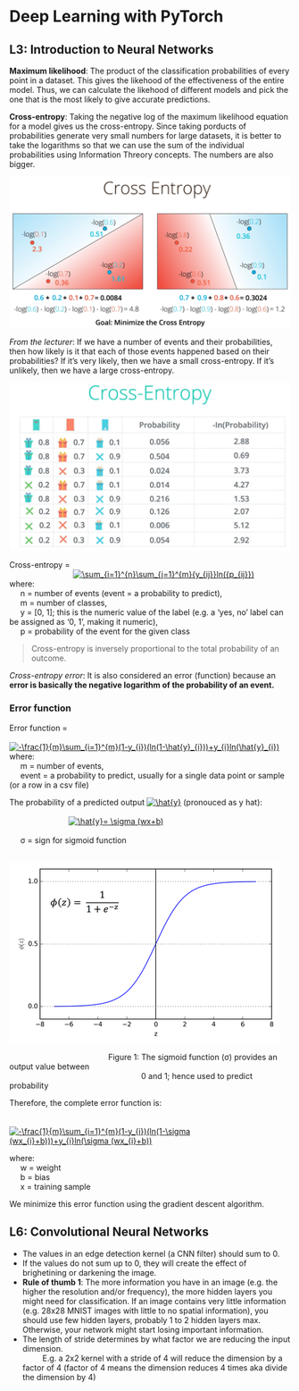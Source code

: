 # Deep Learning with PyTorch

## L3: Introduction to Neural Networks

**Maximum likelihood**: The product of the classification probabilities of every point in a dataset. This gives the likehood of the effectiveness of the entire model. Thus, we can calculate the likehood of different models and pick the one that is the most likely to give accurate predictions.

**Cross-entropy**: Taking the negative log of the maximum likelihood equation for a model gives us the cross-entropy. Since taking porducts of probabilities generate very small numbers for large datasets, it is better to take the logarithms so that we can use the sum of the individual probabilities using Information Threory concepts. The numbers are also bigger.

![Cross-entropy](https://github.com/dg1223/ai_bangladesh/blob/master/deep-learning-udacity/images/cross-entropy.png)

*From the lecturer*: If we have a number of events and their probabilities, then how likely is it that each of those events happened based on their probabilities? If it’s very likely, then we have a small cross-entropy. If it’s unlikely, then we have a large cross-entropy.

![Cross-entropy-2](https://github.com/dg1223/ai_bangladesh/blob/master/deep-learning-udacity/images/cross-entropy-2.png)

Cross-entropy =<br/>
&nbsp; &nbsp; &nbsp; &nbsp; &nbsp; &nbsp; &nbsp; &nbsp; &nbsp; &nbsp; &nbsp; &nbsp; &nbsp; &nbsp; &nbsp;<a href="https://www.codecogs.com/eqnedit.php?latex=\sum_{i=1}^{n}\sum_{j=1}^{m}{y_{ij}}ln({p_{ij}})" target="_blank"><img src="https://latex.codecogs.com/gif.latex?\sum_{i=1}^{n}\sum_{j=1}^{m}{y_{ij}}ln({p_{ij}})" title="\sum_{i=1}^{n}\sum_{j=1}^{m}{y_{ij}}ln({p_{ij}})" /></a><br/>
where:<br/>
&nbsp; &nbsp; &nbsp;n = number of events (event = a probability to predict),<br/>&nbsp; &nbsp; &nbsp;m = number of classes,<br/>&nbsp; &nbsp; &nbsp;y = [0, 1]; this is the numeric value of the label (e.g. a ‘yes, no’ label can be assigned as ‘0, 1’, making it numeric),<br/>&nbsp; &nbsp; &nbsp;p = probability of the event for the given class

> Cross-entropy is inversely proportional to the total probability of an outcome.

*Cross-entropy error*: It is also considered an error (function) because an **error is basically the negative logarithm of the probability of an event.**

### Error function

Error function =<br/>
&nbsp; &nbsp; &nbsp; &nbsp; &nbsp; &nbsp; &nbsp; &nbsp; &nbsp; &nbsp; &nbsp; &nbsp; &nbsp; &nbsp;<a href="https://www.codecogs.com/eqnedit.php?latex=-\frac{1}{m}\sum_{i=1}^{m}(1-y_{i})(ln(1-\hat{y}_{i}))&plus;y_{i}ln(\hat{y}_{i})" target="_blank"><img src="https://latex.codecogs.com/gif.latex?-\frac{1}{m}\sum_{i=1}^{m}(1-y_{i})(ln(1-\hat{y}_{i}))&plus;y_{i}ln(\hat{y}_{i})" title="-\frac{1}{m}\sum_{i=1}^{m}(1-y_{i})(ln(1-\hat{y}_{i}))+y_{i}ln(\hat{y}_{i})" /></a><br/>
where:<br/>
&nbsp; &nbsp; &nbsp;m = number of events,<br/>&nbsp; &nbsp; &nbsp;event = a probability to predict, usually for a single data point or sample (or a row in a csv file)

The probability of a predicted output <a href="https://www.codecogs.com/eqnedit.php?latex=\hat{y}" target="_blank"><img src="https://latex.codecogs.com/gif.latex?\hat{y}" title="\hat{y}" /></a> (pronouced as y hat):<br/><br/>
&nbsp; &nbsp; &nbsp; &nbsp; &nbsp; &nbsp; &nbsp; &nbsp; &nbsp; &nbsp; &nbsp; &nbsp; &nbsp; &nbsp;<a href="https://www.codecogs.com/eqnedit.php?latex=\hat{y}=&space;\sigma&space;(wx&plus;b)" target="_blank"><img src="https://latex.codecogs.com/gif.latex?\hat{y}=&space;\sigma&space;(wx&plus;b)" title="\hat{y}= \sigma (wx+b)" /></a><br/><br/>
&nbsp; &nbsp; &nbsp;σ = sign for sigmoid function

&nbsp; &nbsp; &nbsp; &nbsp; &nbsp; &nbsp; &nbsp; &nbsp; &nbsp; &nbsp; &nbsp; &nbsp; &nbsp; &nbsp; &nbsp; &nbsp; &nbsp; &nbsp; &nbsp; &nbsp; &nbsp; &nbsp;![sigmoid-function](https://github.com/dg1223/ai_bangladesh/blob/master/deep-learning-udacity/images/sigmoid-function.png)

&nbsp; &nbsp; &nbsp; &nbsp; &nbsp; &nbsp; &nbsp; &nbsp; &nbsp; &nbsp; &nbsp; &nbsp; &nbsp; &nbsp; &nbsp; &nbsp; &nbsp; &nbsp; &nbsp; &nbsp; &nbsp; &nbsp; &nbsp;Figure 1: The sigmoid function (σ) provides an output value between<br/>&nbsp; &nbsp;&nbsp; &nbsp; &nbsp; &nbsp; &nbsp; &nbsp; &nbsp; &nbsp; &nbsp; &nbsp; &nbsp; &nbsp; &nbsp; &nbsp; &nbsp; &nbsp; &nbsp; &nbsp; &nbsp; &nbsp; &nbsp; &nbsp; &nbsp; &nbsp; &nbsp; &nbsp; &nbsp; &nbsp; &nbsp;0 and 1; hence used to predict probability

Therefore, the complete error function is:<br/><br/>
&nbsp; &nbsp; &nbsp; &nbsp; &nbsp; &nbsp; &nbsp; &nbsp; &nbsp; &nbsp; &nbsp; &nbsp; &nbsp; &nbsp;<a href="https://www.codecogs.com/eqnedit.php?latex=-\frac{1}{m}\sum_{i=1}^{m}(1-y_{i})(ln(1-\sigma&space;(wx_{i}&plus;b)))&plus;y_{i}ln(\sigma&space;(wx_{i}&plus;b))" target="_blank"><img src="https://latex.codecogs.com/gif.latex?-\frac{1}{m}\sum_{i=1}^{m}(1-y_{i})(ln(1-\sigma&space;(wx_{i}&plus;b)))&plus;y_{i}ln(\sigma&space;(wx_{i}&plus;b))" title="-\frac{1}{m}\sum_{i=1}^{m}(1-y_{i})(ln(1-\sigma (wx_{i}+b)))+y_{i}ln(\sigma (wx_{i}+b))" /></a>

where:<br/>
&nbsp; &nbsp; &nbsp;w = weight<br/>
&nbsp; &nbsp; &nbsp;b = bias<br/>
&nbsp; &nbsp; &nbsp;x = training sample<br/>

We minimize this error function using the gradient descent algorithm.<br/>

## L6: Convolutional Neural Networks
* The values in an edge detection kernel (a CNN filter) should sum to 0.
* If the values do not sum up to 0, they will create the effect of brighetining or darkening the image.
* **Rule of thumb 1**: The more information you have in an image (e.g. the higher the resolution and/or frequency), the more hidden layers you might need for classification. If an image contains very little information (e.g. 28x28 MNIST images with little to no spatial information), you should use few hidden layers, probably 1 to 2 hidden layers max. Otherwise, your network might start losing important information.
* The length of stride determines by what factor we are reducing the input dimension.<br/>
&nbsp; &nbsp; &nbsp; &nbsp; &nbsp;E.g. a 2x2 kernel with a stride of 4 will reduce the dimension by a factor of 4 (factor of 4 means the dimension reduces 4 times aka divide the dimension by 4)

